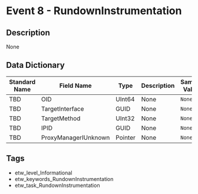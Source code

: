 # Event 8 - RundownInstrumentation

## Description
None

## Data Dictionary
|Standard Name|Field Name|Type|Description|Sample Value|
|---|---|---|---|---|
|TBD|OID|UInt64|None|`None`|
|TBD|TargetInterface|GUID|None|`None`|
|TBD|TargetMethod|UInt32|None|`None`|
|TBD|IPID|GUID|None|`None`|
|TBD|ProxyManagerIUnknown|Pointer|None|`None`|

## Tags
* etw_level_Informational
* etw_keywords_RundownInstrumentation
* etw_task_RundownInstrumentation